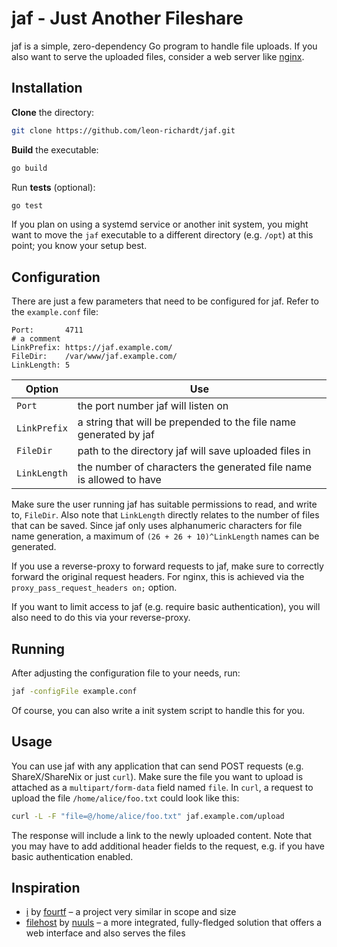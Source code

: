 # jaf - Just Another Fileshare
jaf is a simple, zero-dependency Go program to handle file uploads.
If you also want to serve the uploaded files, consider a web server like [nginx](https://nginx.org/en/).

## Installation
**Clone** the directory:
```bash
git clone https://github.com/leon-richardt/jaf.git
```
**Build** the executable:
```bash
go build
```
Run **tests** (optional):
```bash
go test
```

If you plan on using a systemd service or another init system, you might want to move the `jaf` executable to a different directory (e.g. `/opt`) at this point; you know your setup best.

## Configuration
There are just a few parameters that need to be configured for jaf.
Refer to the `example.conf` file:
```
Port:       4711
# a comment
LinkPrefix: https://jaf.example.com/
FileDir:    /var/www/jaf.example.com/
LinkLength: 5
```

Option       | Use
------------ | -------------------------------------------------------------------
`Port`       | the port number jaf will listen on
`LinkPrefix` | a string that will be prepended to the file name generated by jaf
`FileDir`    | path to the directory jaf will save uploaded files in
`LinkLength` | the number of characters the generated file name is allowed to have

Make sure the user running jaf has suitable permissions to read, and write to, `FileDir`.
Also note that `LinkLength` directly relates to the number of files that can be saved.
Since jaf only uses alphanumeric characters for file name generation, a maximum of `(26 + 26 + 10)^LinkLength` names can be generated.

If you use a reverse-proxy to forward requests to jaf, make sure to correctly forward the original request headers.
For nginx, this is achieved via the `proxy_pass_request_headers on;` option.

If you want to limit access to jaf (e.g. require basic authentication), you will also need to do this via your reverse-proxy.

## Running
After adjusting the configuration file to your needs, run:
```bash
jaf -configFile example.conf
```
Of course, you can also write a init system script to handle this for you.

## Usage
You can use jaf with any application that can send POST requests (e.g. ShareX/ShareNix or just `curl`).
Make sure the file you want to upload is attached as a `multipart/form-data` field named `file`.
In `curl`, a request to upload the file `/home/alice/foo.txt` could look like this:
```bash
curl -L -F "file=@/home/alice/foo.txt" jaf.example.com/upload
```
The response will include a link to the newly uploaded content.
Note that you may have to add additional header fields to the request, e.g. if you have basic authentication enabled.

## Inspiration
- [i](https://github.com/fourtf/i) by [fourtf](https://github.com/fourtf) – a project very similar in scope and size
- [filehost](https://github.com/nuuls/filehost) by [nuuls](https://github.com/nuuls) – a more integrated, fully-fledged solution that offers a web interface and also serves the files
